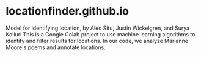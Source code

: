 # locationfinder.github.io
Model for identifying location, by Alec Situ, Justin Wickelgren, and Surya Kolluri
This is a Google Colab project to use machine learning algorithms to identify and filter results for locations.  In our code, we analyze Marianne Moore's poems and annotate locations.
